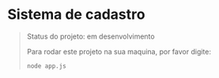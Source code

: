 # Sistema de cadastro

>Status do projeto: em desenvolvimento
>
>Para rodar este projeto na sua maquina, por favor digite:
>
>```
>node app.js
>```
